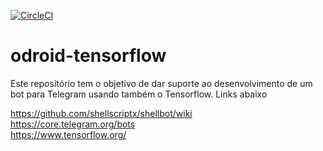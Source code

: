 [![CircleCI](https://circleci.com/gh/dodopontocom/odroid-tensorflow/tree/develop.svg?style=svg)](https://circleci.com/gh/dodopontocom/odroid-tensorflow/tree/develop)
# odroid-tensorflow

Este repositório tem o objetivo de dar suporte ao desenvolvimento de um bot para Telegram usando também o Tensorflow. Links abaixo  

https://github.com/shellscriptx/shellbot/wiki  
https://core.telegram.org/bots  
https://www.tensorflow.org/  
